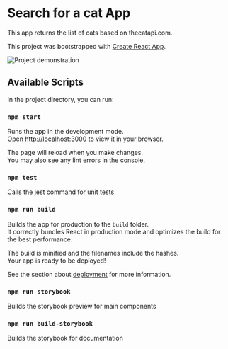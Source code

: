 # Search for a cat App

This app returns the list of cats based on thecatapi.com.

This project was bootstrapped with [Create React App](https://github.com/facebook/create-react-app).

![Project demonstration](./cat_project.gif)

## Available Scripts

In the project directory, you can run:

### `npm start`

Runs the app in the development mode.\
Open [http://localhost:3000](http://localhost:3000) to view it in your browser.

The page will reload when you make changes.\
You may also see any lint errors in the console.

### `npm test`

Calls the jest command for unit tests

### `npm run build`

Builds the app for production to the `build` folder.\
It correctly bundles React in production mode and optimizes the build for the best performance.

The build is minified and the filenames include the hashes.\
Your app is ready to be deployed!

See the section about [deployment](https://facebook.github.io/create-react-app/docs/deployment) for more information.

### `npm run storybook`

Builds the storybook preview for main components

### `npm run build-storybook`

Builds the storybook for documentation